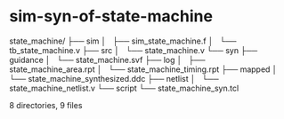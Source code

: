 # sim-syn-of-state-machine
state_machine/
├── sim
│   ├── sim_state_machine.f
│   └── tb_state_machine.v
├── src
│   └── state_machine.v
└── syn
    ├── guidance
    │   └── state_machine.svf
    ├── log
    │   ├── state_machine_area.rpt
    │   └── state_machine_timing.rpt
    ├── mapped
    │   └── state_machine_synthesized.ddc
    ├── netlist
    │   └── state_machine_netlist.v
    └── script
        └── state_machine_syn.tcl

8 directories, 9 files
